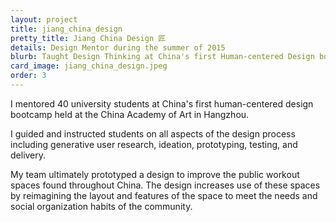 ```yaml
---
layout: project
title: jiang_china_design
pretty_title: Jiang China Design 匠
details: Design Mentor during the summer of 2015
blurb: Taught Design Thinking at China's first Human-centered Design bootcamp.
card_image: jiang_china_design.jpeg
order: 3
---
```



<p>I mentored 40 university students at China's first human-centered design bootcamp held at the China Academy of Art in Hangzhou.</p>

<p>I guided and instructed students on all aspects of the design process including generative user research, ideation, prototyping, testing, and delivery.</p>

<p>My team ultimately prototyped a design to improve the public workout spaces found throughout China. The design increases use of these spaces by reimagining the layout and features of the space to meet the needs and social organization habits of the community.</p>